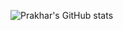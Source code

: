 ![Prakhar's GitHub stats](https://github-readme-stats.vercel.app/api?username=pro-khar&show_icons=true&theme=radical)
